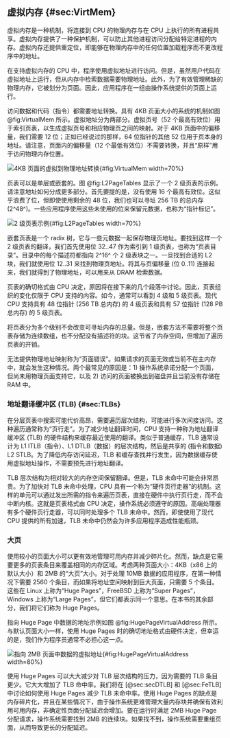 ## 虚拟内存 {#sec:VirtMem}

虚拟内存是一种机制，将连接到 CPU 的物理内存与在 CPU 上执行的所有进程共享。虚拟内存提供了一种保护机制，可以防止其他进程访问分配给特定进程的内存。虚拟内存还提供重定位，即能够在物理内存中的任何位置加载程序而不更改程序中的地址。

在支持虚拟内存的 CPU 中，程序使用虚拟地址进行访问。但是，虽然用户代码在虚拟地址上运行，但从内存中检索数据需要物理地址。此外，为了有效管理稀缺的物理内存，它被划分为页面。因此，应用程序在一组由操作系统提供​​的页面上运行。

访问数据和代码（指令）都需要地址转换。具有 4KB 页面大小的系统的机制如图 @fig:VirtualMem 所示。虚拟地址分为两部分。虚拟页号（52 个最高有效位）用于索引页表，以生成虚拟页号和相应物理页之间的映射。对于 4KB 页面中的偏移量，我们需要 12 位；正如已经说过的那样，64 位指针的其他 52 位用于页本身的地址。请注意，页面内的偏移量（12 个最低有效位）不需要转换，并且“原样”用于访问物理内存位置。

![4KB 页面的虚拟到物理地址转换](../../img/uarch/VirtualMem.png){#fig:VirtualMem width=70%}

页表可以是单层或嵌套的。图 @fig:L2PageTables 显示了一个 2 级页表的示例。请注意地址如何分成更多部分。首先要提的是，没有使用 16 个最高有效位。这似乎浪费了位，但即使使用剩余的 48 位，我们也可以寻址 256 TB 的总内存 (2^48^)。一些应用程序使用这些未使用的位来保留元数据，也称为“指针标记”。

![2 级页表示例](../../img/uarch/L2PageTables.png){#fig:L2PageTables width=70%}

嵌套页表是一个 radix 树，它与一些元数据一起保存物理页地址。要找到这样一个 2 级页表的翻译，我们首先使用位 32..47 作为索引到 1 级页表，也称为“页表目录”。目录中的每个描述符都指向 2^16^ 个 2 级表块之一。一旦找到合适的 L2 块，我们就使用位 12..31 来找到物理页地址。将其与页偏移量 (位 0..11) 连接起来，我们就得到了物理地址，可以用来从 DRAM 检索数据。

页表的确切格式由 CPU 决定，原因将在接下来的几个段落中讨论。因此，页表组织的变化仅限于 CPU 支持的内容。如今，通常可以看到 4 级和 5 级页表。现代 CPU 支持具有 48 位指针 (256 TB 总内存) 的 4 级页表和具有 57 位指针 (128 PB 总内存) 的 5 级页表。

将页表分为多个级别不会改变可寻址内存的总量。但是，嵌套方法不需要将整个页表存储为连续数组，也不分配没有描述符的块。这节省了内存空间，但增加了遍历页表的开销。

无法提供物理地址映射称为“页面错误”。如果请求的页面无效或当前不在主内存中，就会发生这种情况。两个最常见的原因是：1) 操作系统承诺分配一个页面，但尚未用物理页面支持它，以及 2) 访问的页面被换出到磁盘并且当前没有存储在 RAM 中。


### 地址翻译缓冲区 (TLB) {#sec:TLBs}

在分层页表中搜索可能代价高昂，需要遍历层次结构，可能进行多次间接访问。这种遍历通常称为“页行走”。为了减少地址翻译时间，CPU 支持一种称为地址翻译缓冲区 (TLB) 的硬件结构来缓存最近使用的翻译。类似于普通缓存，TLB 通常设计为 L1 ITLB（指令）、L1 DTLB（数据）的层次结构，然后是共享的 (指令和数据) L2 STLB。为了降低内存访问延迟，TLB 和缓存查找并行发生，因为数据缓存使用虚拟地址操作，不需要预先进行地址翻译。

TLB 层次结构为相对较大的内存空间保留翻译。但是，TLB 未命中可能会非常昂贵。为了加快对 TLB 未命中处理，CPU 具有一个称为“硬件页行走器”的机制。这样的单元可以通过发出所需的指令来遍历页表，直接在硬件中执行页行走，而不会中断内核。这就是页表格式由 CPU 决定，操作系统必须遵守的原因。高端处理器有多个硬件页行走器，可以同时处理多个 TLB 未命中。然而，即使使用了现代 CPU 提供的所有加速，TLB 未命中仍然会为许多应用程序造成性能瓶颈。

### 大页

使用较小的页面大小可以更有效地管理可用内存并减少碎片化。然而，缺点是它需要更多的页表条目来覆盖相同的内存区域。考虑两种页面大小：4KB（x86 上的默认大小）和 2MB 的“大页”大小。对于处理 10MB 数据的应用程序，在第一种情况下需要 2560 个条目，而如果将地址空间映射到巨大页面，只需要 5 个条目。这些在 Linux 上称为“Huge Pages”，FreeBSD 上称为“Super Pages”，Windows 上称为“Large Pages”，但它们都表示同一个意思。在本书的其余部分，我们将它们称为 Huge Pages。

指向 Huge Page 中数据的地址示例如图 @fig:HugePageVirtualAddress 所示。与默认页面大小一样，使用 Huge Pages 时的确切地址格式由硬件决定，但幸运的是，我们作为程序员通常不必担心这一点。

![指向 2MB 页面中数据的虚拟地址](../../img/uarch/HugePageVirtualAddress.png){#fig:HugePageVirtualAddress width=80%}

使用 Huge Pages 可以大大减少对 TLB 层次结构的压力，因为需要的 TLB 条目更少。它大大增加了 TLB 命中率。我们将在 [@sec:secDTLB] 和 [@sec:FeTLB] 中讨论如何使用 Huge Pages 减少 TLB 未命中率。使用 Huge Pages 的缺点是内存碎片化，并且在某些情况下，由于操作系统更难管理大量内存块并确保有效利用可用内存，非确定性页面分配延迟会增加。要在运行时满足 2MB Huge Page 分配请求，操作系统需要找到 2MB 的连续块。如果找不到，操作系统需要重组页面，从而导致更长的分配延迟。
